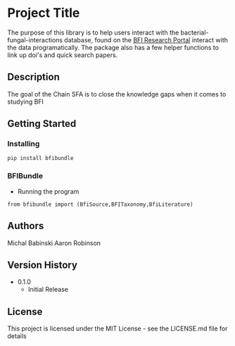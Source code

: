 # Project Title

The purpose of this library is to help users interact with the bacterial-fungal-interactions database, found on the [BFI Research Portal](https://sfa-bfi.edgebioinformatics.org/about) interact with the data programatically. The package also has a few helper functions to link up doi's and quick search papers.

## Description

The goal of the Chain SFA is to close the knowledge gaps when it comes to studying BFI

## Getting Started

### Installing

```pip install bfibundle```

### BFIBundle

* Running the program
```
from bfibundle import (BfiSource,BFITaxonomy,BfiLiterature)
```

## Authors

Michal Babinski
Aaron Robinson

## Version History

* 0.1.0
    * Initial Release

## License

This project is licensed under the MIT License - see the LICENSE.md file for details
